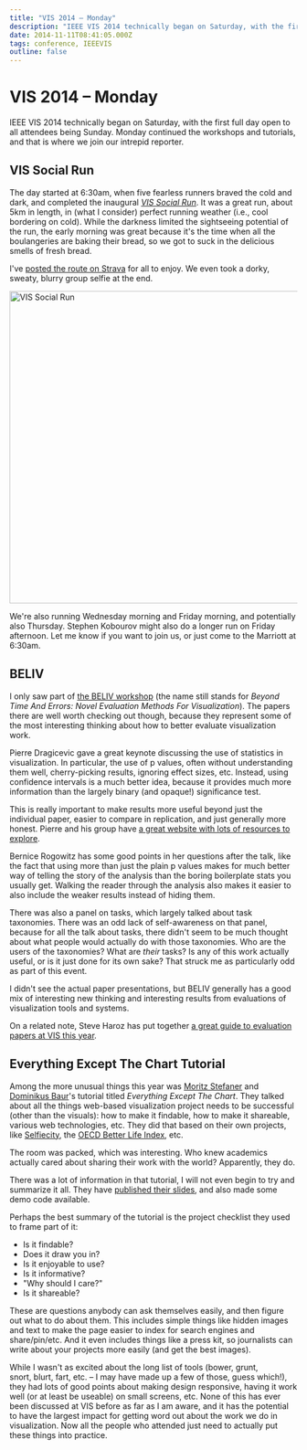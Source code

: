 ```yaml
---
title: "VIS 2014 – Monday"
description: "IEEE VIS 2014 technically began on Saturday, with the first full day open to all attendees being Sunday. Monday continued the workshops and tutorials, and that is where we join our intrepid reporter."
date: 2014-11-11T08:41:05.000Z
tags: conference, IEEEVIS
outline: false
---
```


# VIS 2014 – Monday

IEEE VIS 2014 technically began on Saturday, with the first full day open to all attendees being Sunday. Monday continued the workshops and tutorials, and that is where we join our intrepid reporter.<!--more-->

<h2 id="vissocialrun">VIS Social Run</h2>

The day started at 6:30am, when five fearless runners braved the cold and dark, and completed the inaugural <em><a title="The VIS Sports Authority" href="https://eagereyes.org/blog/2014/the-vis-sports-authority">VIS Social Run</a></em>. It was a great run, about 5km in length, in (what I consider) perfect running weather (i.e., cool bordering on cold). While the darkness limited the sightseeing potential of the run, the early morning was great because it's the time when all the boulangeries are baking their bread, so we got to suck in the delicious smells of fresh bread.

I've <a href="http://www.strava.com/activities/217617977">posted the route on Strava</a> for all to enjoy. We even took a dorky, sweaty, blurry group selfie at the end.

<img class="aligncenter size-medium wp-image-8511" src="https://eagereyes.org/wp-content/uploads/2014/11/VIS-Social-Run-730x547.jpg" alt="VIS Social Run" width="730" height="547" />

We're also running Wednesday morning and Friday morning, and potentially also Thursday. Stephen Kobourov might also do a longer run on Friday afternoon. Let me know if you want to join us, or just come to the Marriott at 6:30am.

<h2 id="beliv">BELIV</h2>

I only saw part of <a href="http://beliv.cs.univie.ac.at">the BELIV workshop</a> (the name still stands for <em>Beyond Time And Errors: Novel Evaluation Methods For Visualization</em>). The papers there are well worth checking out though, because they represent some of the most interesting thinking about how to better evaluate visualization work.

Pierre Dragicevic gave a great keynote discussing the use of statistics in visualization. In particular, the use of p values, often without understanding them well, cherry-picking results, ignoring effect sizes, etc. Instead, using confidence intervals is a much better idea, because it provides much more information than the largely binary (and opaque!) significance test.

This is really important to make results more useful beyond just the individual paper, easier to compare in replication, and just generally more honest. Pierre and his group have <a href="http://aviz.fr/badstats">a great website with lots of resources to explore</a>.

Bernice Rogowitz has some good points in her questions after the talk, like the fact that using more than just the plain p values makes for much better way of telling the story of the analysis than the boring boilerplate stats you usually get. Walking the reader through the analysis also makes it easier to also include the weaker results instead of hiding them.

There was also a panel on tasks, which largely talked about task taxonomies. There was an odd lack of self-awareness on that panel, because for all the talk about tasks, there didn't seem to be much thought about what people would actually do with those taxonomies. Who are the users of the taxonomies? What are <em>their</em> tasks? Is any of this work actually useful, or is it just done for its own sake? That struck me as particularly odd as part of this event.

I didn't see the actual paper presentations, but BELIV generally has a good mix of interesting new thinking and interesting results from evaluations of visualization tools and systems.

On a related note, Steve Haroz has put together <a href="http://steveharoz.com/blog/2014/guide-to-user-performance-evaluation-at-infovis-2014/">a great guide to evaluation papers at VIS this year</a>.

<h2 id="everythingexceptthecharttutorial">Everything Except The Chart Tutorial</h2>

Among the more unusual things this year was <a href="http://truth-and-beauty.net">Moritz Stefaner</a> and <a href="http://do.minik.us/">Dominikus Baur</a>'s tutorial titled <em>Everything Except The Chart</em>. They talked about all the things web-based visualization project needs to be successful (other than the visuals): how to make it findable, how to make it shareable, various web technologies, etc. They did that based on their own projects, like <a href="http://selfiecity.net">Selfiecity</a>, the <a href="http://oecdbetterlifeindex.org">OECD Better Life Index</a>, etc.

The room was packed, which was interesting. Who knew academics actually cared about sharing their work with the world? Apparently, they do.

There was a lot of information in that tutorial, I will not even begin to try and summarize it all. They have <a href="http://dominikus.github.io/webvis-tutorial/www/#/">published their slides</a>, and also made some demo code available.

Perhaps the best summary of the tutorial is the project checklist they used to frame part of it:

<ul>
    <li>Is it findable?</li>
    <li>Does it draw you in?</li>
    <li>Is it enjoyable to use?</li>
    <li>Is it informative?</li>
    <li>"Why should I care?"</li>
    <li>Is it shareable?</li>
</ul>

These are questions anybody can ask themselves easily, and then figure out what to do about them. This includes simple things like hidden images and text to make the page easier to index for search engines and share/pin/etc. And it even includes things like a press kit, so journalists can write about your projects more easily (and get the best images).

While I wasn't as excited about the long list of tools (bower, grunt, snort, blurt, fart, etc. – I may have made up a few of those, guess which!), they had lots of good points about making design responsive, having it work well (or at least be useable) on small screens, etc. None of this has ever been discussed at VIS before as far as I am aware, and it has the potential to have the largest impact for getting word out about the work we do in visualization. Now all the people who attended just need to actually put these things into practice.


